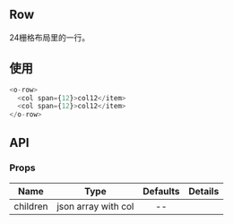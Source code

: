 ## Row 

24栅格布局里的一行。

## 使用

```js
<o-row>
  <col span={12}>col12</item>
  <col span={12}>col12</item>
</o-row>
```

## API

### Props

|  **Name**  | **Type**        | **Defaults**  | **Details**  |
| ------------- |:-------------:|:-----:|:-------------|
| children         |   json array with col   |    --   |             |　